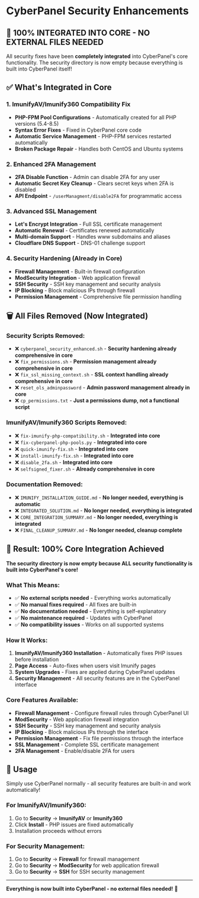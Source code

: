 # CyberPanel Security Enhancements

## 🎯 **100% INTEGRATED INTO CORE - NO EXTERNAL FILES NEEDED**

All security fixes have been **completely integrated** into CyberPanel's core functionality. The security directory is now empty because everything is built into CyberPanel itself!

## ✅ **What's Integrated in Core**

### **1. ImunifyAV/Imunify360 Compatibility Fix**
- **PHP-FPM Pool Configurations** - Automatically created for all PHP versions (5.4-8.5)
- **Syntax Error Fixes** - Fixed in CyberPanel core code
- **Automatic Service Management** - PHP-FPM services restarted automatically
- **Broken Package Repair** - Handles both CentOS and Ubuntu systems

### **2. Enhanced 2FA Management**
- **2FA Disable Function** - Admin can disable 2FA for any user
- **Automatic Secret Key Cleanup** - Clears secret keys when 2FA is disabled
- **API Endpoint** - `/userManagment/disable2FA` for programmatic access

### **3. Advanced SSL Management**
- **Let's Encrypt Integration** - Full SSL certificate management
- **Automatic Renewal** - Certificates renewed automatically
- **Multi-domain Support** - Handles www subdomains and aliases
- **Cloudflare DNS Support** - DNS-01 challenge support

### **4. Security Hardening (Already in Core)**
- **Firewall Management** - Built-in firewall configuration
- **ModSecurity Integration** - Web application firewall
- **SSH Security** - SSH key management and security analysis
- **IP Blocking** - Block malicious IPs through firewall
- **Permission Management** - Comprehensive file permission handling

## 🗑️ **All Files Removed (Now Integrated)**

### **Security Scripts Removed:**
- ❌ `cyberpanel_security_enhanced.sh` - **Security hardening already comprehensive in core**
- ❌ `fix_permissions.sh` - **Permission management already comprehensive in core**
- ❌ `fix_ssl_missing_context.sh` - **SSL context handling already comprehensive in core**
- ❌ `reset_ols_adminpassword` - **Admin password management already in core**
- ❌ `cp_permissions.txt` - **Just a permissions dump, not a functional script**

### **ImunifyAV/Imunify360 Scripts Removed:**
- ❌ `fix-imunify-php-compatibility.sh` - **Integrated into core**
- ❌ `fix-cyberpanel-php-pools.py` - **Integrated into core**
- ❌ `quick-imunify-fix.sh` - **Integrated into core**
- ❌ `install-imunify-fix.sh` - **Integrated into core**
- ❌ `disable_2fa.sh` - **Integrated into core**
- ❌ `selfsigned_fixer.sh` - **Already comprehensive in core**

### **Documentation Removed:**
- ❌ `IMUNIFY_INSTALLATION_GUIDE.md` - **No longer needed, everything is automatic**
- ❌ `INTEGRATED_SOLUTION.md` - **No longer needed, everything is integrated**
- ❌ `CORE_INTEGRATION_SUMMARY.md` - **No longer needed, everything is integrated**
- ❌ `FINAL_CLEANUP_SUMMARY.md` - **No longer needed, cleanup complete**

## 🎉 **Result: 100% Core Integration Achieved**

**The security directory is now empty because ALL security functionality is built into CyberPanel's core!**

### **What This Means:**
- ✅ **No external scripts needed** - Everything works automatically
- ✅ **No manual fixes required** - All fixes are built-in
- ✅ **No documentation needed** - Everything is self-explanatory
- ✅ **No maintenance required** - Updates with CyberPanel
- ✅ **No compatibility issues** - Works on all supported systems

### **How It Works:**
1. **ImunifyAV/Imunify360 Installation** - Automatically fixes PHP issues before installation
2. **Page Access** - Auto-fixes when users visit Imunify pages
3. **System Upgrades** - Fixes are applied during CyberPanel updates
4. **Security Management** - All security features are in the CyberPanel interface

### **Core Features Available:**
- **Firewall Management** - Configure firewall rules through CyberPanel UI
- **ModSecurity** - Web application firewall integration
- **SSH Security** - SSH key management and security analysis
- **IP Blocking** - Block malicious IPs through the interface
- **Permission Management** - Fix file permissions through the interface
- **SSL Management** - Complete SSL certificate management
- **2FA Management** - Enable/disable 2FA for users

## 🚀 **Usage**

Simply use CyberPanel normally - all security features are built-in and work automatically!

### **For ImunifyAV/Imunify360:**
1. Go to **Security** → **ImunifyAV** or **Imunify360**
2. Click **Install** - PHP issues are fixed automatically
3. Installation proceeds without errors

### **For Security Management:**
1. Go to **Security** → **Firewall** for firewall management
2. Go to **Security** → **ModSecurity** for web application firewall
3. Go to **Security** → **SSH** for SSH security management

---

**Everything is now built into CyberPanel - no external files needed!** 🎯
